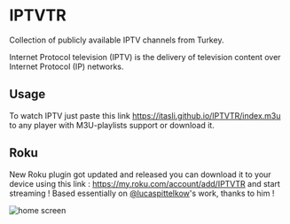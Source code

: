 # IPTVTR
Collection of publicly available IPTV channels from Turkey. 

Internet Protocol television (IPTV) is the delivery of television content over Internet Protocol (IP) networks. 

## Usage

To watch IPTV just paste this link <https://itasli.github.io/IPTVTR/index.m3u> to any player with M3U-playlists support or download it.

## Roku

New Roku plugin got updated and released you can download it to your device using this link : <https://my.roku.com/account/add/IPTVTR> and start streaming !
Based essentially on [@lucaspittelkow](https://github.com/lucaspittelkow)'s work, thanks to him !

![home screen](https://i.ibb.co/GxnzFtL/dev.jpg)
